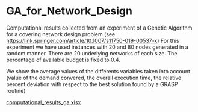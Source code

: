 # GA_for_Network_Design
Computational results collected from an experiment of a Genetic Algorithm for a covering network design problem (see https://link.springer.com/article/10.1007/s11750-019-00537-x)
For this experiment we have used instances with 20 and 80 nodes generated in a random manner. There are 20 underlying networks of each size. The percentage of available budget is fixed to 0.4.

We show the average values of the differents variables taken into account (value of the demand convered, the overall execution time, the relative percent deviation with respect to the best solution found by a GRASP routine) 

[computational_results_ga.xlsx](https://github.com/Natividad13/GA_for_Network_Design/files/9942516/computational_results_ga.xlsx)
